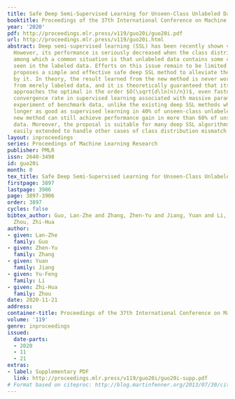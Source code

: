 ```yaml
---
title: Safe Deep Semi-Supervised Learning for Unseen-Class Unlabeled Data
booktitle: Proceedings of the 37th International Conference on Machine Learning
year: '2020'
pdf: http://proceedings.mlr.press/v119/guo20i/guo20i.pdf
url: http://proceedings.mlr.press/v119/guo20i.html
abstract: Deep semi-supervised learning (SSL) has been recently shown very effectively.
  However, its performance is seriously decreased when the class distribution is mismatched,
  among which a common situation is that unlabeled data contains some classes not
  seen in the labeled data. Efforts on this issue remain to be limited. This paper
  proposes a simple and effective safe deep SSL method to alleviate the harm caused
  by it. In theory, the result learned from the new method is never worse than learning
  from merely labeled data, and it is theoretically guaranteed that its generalization
  approaches the optimal in the order $O(\sqrt{d\ln(n)/n})$, even faster than the
  convergence rate in supervised learning associated with massive parameters. In the
  experiment of benchmark data, unlike the existing deep SSL methods which are no
  longer as good as supervised learning in 40% of unseen-class unlabeled data, the
  new method can still achieve performance gain in more than 60% of unseen-class unlabeled
  data. Moreover, the proposal is suitable for many deep SSL algorithms and can be
  easily extended to handle other cases of class distribution mismatch.
layout: inproceedings
series: Proceedings of Machine Learning Research
publisher: PMLR
issn: 2640-3498
id: guo20i
month: 0
tex_title: Safe Deep Semi-Supervised Learning for Unseen-Class Unlabeled Data
firstpage: 3897
lastpage: 3906
page: 3897-3906
order: 3897
cycles: false
bibtex_author: Guo, Lan-Zhe and Zhang, Zhen-Yu and Jiang, Yuan and Li, Yu-Feng and
  Zhou, Zhi-Hua
author:
- given: Lan-Zhe
  family: Guo
- given: Zhen-Yu
  family: Zhang
- given: Yuan
  family: Jiang
- given: Yu-Feng
  family: Li
- given: Zhi-Hua
  family: Zhou
date: 2020-11-21
address: 
container-title: Proceedings of the 37th International Conference on Machine Learning
volume: '119'
genre: inproceedings
issued:
  date-parts:
  - 2020
  - 11
  - 21
extras:
- label: Supplementary PDF
  link: http://proceedings.mlr.press/v119/guo20i/guo20i-supp.pdf
# Format based on citeproc: http://blog.martinfenner.org/2013/07/30/citeproc-yaml-for-bibliographies/
---
```

